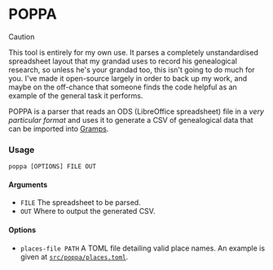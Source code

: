 # POPPA

> [!CAUTION]
> This tool is entirely for my own use. It parses a completely unstandardised spreadsheet layout
> that my grandad uses to record his genealogical research, so unless he's your grandad too, this
> isn't going to do much for you. I've made it open-source largely in order to back up my work, and
> maybe on the off-chance that someone finds the code helpful as an example of the general task it
> performs.

POPPA is a parser that reads an ODS (LibreOffice spreadsheet) file in a _very particular format_ and
uses it to generate a CSV of genealogical data that can be imported into 
[Gramps](https://gramps-project.org/).

### Usage 

```
poppa [OPTIONS] FILE OUT
```

#### Arguments

- `FILE` The spreadsheet to be parsed.
- `OUT` Where to output the generated CSV.

#### Options

- `places-file PATH` A TOML file detailing valid place names. An example is given at
  [`src/poppa/places.toml`](/src/poppa/places.toml).
